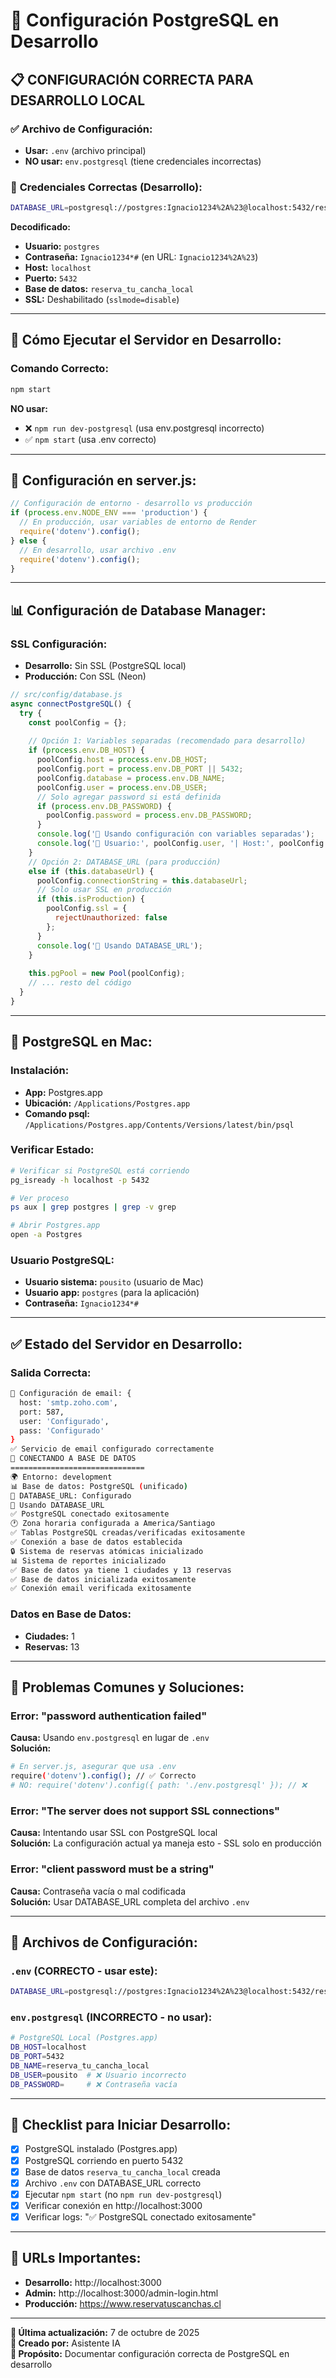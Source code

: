 # 🔧 Configuración PostgreSQL en Desarrollo

## 📋 **CONFIGURACIÓN CORRECTA PARA DESARROLLO LOCAL**

### ✅ **Archivo de Configuración:**
- **Usar:** `.env` (archivo principal)
- **NO usar:** `env.postgresql` (tiene credenciales incorrectas)

### 🔑 **Credenciales Correctas (Desarrollo):**
```bash
DATABASE_URL=postgresql://postgres:Ignacio1234%2A%23@localhost:5432/reserva_tu_cancha_local?sslmode=disable
```

**Decodificado:**
- **Usuario:** `postgres`
- **Contraseña:** `Ignacio1234*#` (en URL: `Ignacio1234%2A%23`)
- **Host:** `localhost`
- **Puerto:** `5432`
- **Base de datos:** `reserva_tu_cancha_local`
- **SSL:** Deshabilitado (`sslmode=disable`)

---

## 🚀 **Cómo Ejecutar el Servidor en Desarrollo:**

### **Comando Correcto:**
```bash
npm start
```

**NO usar:**
- ❌ `npm run dev-postgresql` (usa env.postgresql incorrecto)
- ✅ `npm start` (usa .env correcto)

---

## 🔧 **Configuración en server.js:**

```javascript
// Configuración de entorno - desarrollo vs producción
if (process.env.NODE_ENV === 'production') {
  // En producción, usar variables de entorno de Render
  require('dotenv').config();
} else {
  // En desarrollo, usar archivo .env
  require('dotenv').config();
}
```

---

## 📊 **Configuración de Database Manager:**

### **SSL Configuración:**
- **Desarrollo:** Sin SSL (PostgreSQL local)
- **Producción:** Con SSL (Neon)

```javascript
// src/config/database.js
async connectPostgreSQL() {
  try {
    const poolConfig = {};
    
    // Opción 1: Variables separadas (recomendado para desarrollo)
    if (process.env.DB_HOST) {
      poolConfig.host = process.env.DB_HOST;
      poolConfig.port = process.env.DB_PORT || 5432;
      poolConfig.database = process.env.DB_NAME;
      poolConfig.user = process.env.DB_USER;
      // Solo agregar password si está definida
      if (process.env.DB_PASSWORD) {
        poolConfig.password = process.env.DB_PASSWORD;
      }
      console.log('🔧 Usando configuración con variables separadas');
      console.log('👤 Usuario:', poolConfig.user, '| Host:', poolConfig.host);
    }
    // Opción 2: DATABASE_URL (para producción)
    else if (this.databaseUrl) {
      poolConfig.connectionString = this.databaseUrl;
      // Solo usar SSL en producción
      if (this.isProduction) {
        poolConfig.ssl = {
          rejectUnauthorized: false
        };
      }
      console.log('🔧 Usando DATABASE_URL');
    }
    
    this.pgPool = new Pool(poolConfig);
    // ... resto del código
  }
}
```

---

## 🐘 **PostgreSQL en Mac:**

### **Instalación:**
- **App:** Postgres.app
- **Ubicación:** `/Applications/Postgres.app`
- **Comando psql:** `/Applications/Postgres.app/Contents/Versions/latest/bin/psql`

### **Verificar Estado:**
```bash
# Verificar si PostgreSQL está corriendo
pg_isready -h localhost -p 5432

# Ver proceso
ps aux | grep postgres | grep -v grep

# Abrir Postgres.app
open -a Postgres
```

### **Usuario PostgreSQL:**
- **Usuario sistema:** `pousito` (usuario de Mac)
- **Usuario app:** `postgres` (para la aplicación)
- **Contraseña:** `Ignacio1234*#`

---

## ✅ **Estado del Servidor en Desarrollo:**

### **Salida Correcta:**
```bash
📧 Configuración de email: {
  host: 'smtp.zoho.com',
  port: 587,
  user: 'Configurado',
  pass: 'Configurado'
}
✅ Servicio de email configurado correctamente
🔌 CONECTANDO A BASE DE DATOS
==============================
🌍 Entorno: development
📊 Base de datos: PostgreSQL (unificado)
🔗 DATABASE_URL: Configurado
🔧 Usando DATABASE_URL
✅ PostgreSQL conectado exitosamente
🕐 Zona horaria configurada a America/Santiago
✅ Tablas PostgreSQL creadas/verificadas exitosamente
✅ Conexión a base de datos establecida
🔒 Sistema de reservas atómicas inicializado
📊 Sistema de reportes inicializado
✅ Base de datos ya tiene 1 ciudades y 13 reservas
✅ Base de datos inicializada exitosamente
✅ Conexión email verificada exitosamente
```

### **Datos en Base de Datos:**
- **Ciudades:** 1
- **Reservas:** 13

---

## 🚨 **Problemas Comunes y Soluciones:**

### **Error: "password authentication failed"**
**Causa:** Usando `env.postgresql` en lugar de `.env`  
**Solución:** 
```bash
# En server.js, asegurar que usa .env
require('dotenv').config(); // ✅ Correcto
# NO: require('dotenv').config({ path: './env.postgresql' }); // ❌
```

### **Error: "The server does not support SSL connections"**
**Causa:** Intentando usar SSL con PostgreSQL local  
**Solución:** La configuración actual ya maneja esto - SSL solo en producción

### **Error: "client password must be a string"**
**Causa:** Contraseña vacía o mal codificada  
**Solución:** Usar DATABASE_URL completa del archivo `.env`

---

## 📝 **Archivos de Configuración:**

### **`.env` (CORRECTO - usar este):**
```bash
DATABASE_URL=postgresql://postgres:Ignacio1234%2A%23@localhost:5432/reserva_tu_cancha_local?sslmode=disable
```

### **`env.postgresql` (INCORRECTO - no usar):**
```bash
# PostgreSQL Local (Postgres.app)
DB_HOST=localhost
DB_PORT=5432
DB_NAME=reserva_tu_cancha_local
DB_USER=pousito  # ❌ Usuario incorrecto
DB_PASSWORD=     # ❌ Contraseña vacía
```

---

## 🎯 **Checklist para Iniciar Desarrollo:**

- [x] PostgreSQL instalado (Postgres.app)
- [x] PostgreSQL corriendo en puerto 5432
- [x] Base de datos `reserva_tu_cancha_local` creada
- [x] Archivo `.env` con DATABASE_URL correcto
- [x] Ejecutar `npm start` (no `npm run dev-postgresql`)
- [x] Verificar conexión en http://localhost:3000
- [x] Verificar logs: "✅ PostgreSQL conectado exitosamente"

---

## 🔗 **URLs Importantes:**

- **Desarrollo:** http://localhost:3000
- **Admin:** http://localhost:3000/admin-login.html
- **Producción:** https://www.reservatuscanchas.cl

---

**📅 Última actualización:** 7 de octubre de 2025  
**👤 Creado por:** Asistente IA  
**🎯 Propósito:** Documentar configuración correcta de PostgreSQL en desarrollo

